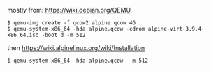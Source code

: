 mostly from: https://wiki.debian.org/QEMU

    $ qemu-img create -f qcow2 alpine.qcow 4G
    $ qemu-system-x86_64 -hda alpine.qcow -cdrom alpine-virt-3.9.4-x86_64.iso -boot d -m 512

then https://wiki.alpinelinux.org/wiki/Installation

    $ qemu-system-x86_64 -hda alpine.qcow  -m 512
